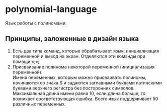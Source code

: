 # polynomial-language
 Язык работы с полиномами.
 
## Принципы, заложенные в дизайн языка
1) Есть два типа команд, которые обрабатывает язык: инициализация переменной и вывод на экран. Отделяются эти команды при помощи «;»;
2) Присваивание полинома некоторой переменной (инициализация переменной). <br/>
Имена переменных, которым можно присваивать полиномы, начинаются со знака $ и задаются заглавными буквами латинскими буквами верхнего регистра без посторонних символов. Максимальная длина имени равна 10, если длина больше, то возникает соответствующая ошибка.
Всего язык поддерживает 50 различных переменных.
